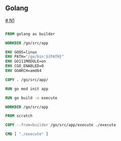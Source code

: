 ## Golang

[# N1](https://github.com)

``` dockerfile

FROM golang as builder

WORKDIR /go/src/app

ENV GOOS=linux
ENV PATH="/go/bin:${PATH}"
ENV GO111MODULE=on
ENV CGO_ENABLED=0
ENV GOARCH=amd64

COPY . /go/src/app/

RUN go mod init app

RUN go build -o execute

WORKDIR /go/src/app

FROM scratch

COPY --from=builder /go/src/app/execute ./execute

CMD [ "./execute" ]

```
